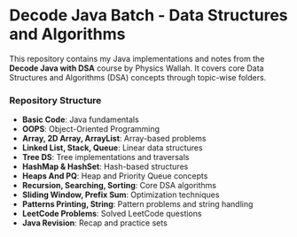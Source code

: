 <h1>Decode Java Batch - Data Structures and Algorithms</h1>
  <p>
    This repository contains my Java implementations and notes from the <strong>Decode Java with DSA</strong> course by Physics Wallah. It covers core Data Structures and Algorithms (DSA) concepts through topic-wise folders.
  </p>
  <h3>Repository Structure</h3>
  <ul>
    <li><strong>Basic Code</strong>: Java fundamentals</li>
    <li><strong>OOPS</strong>: Object-Oriented Programming</li>
    <li><strong>Array, 2D Array, ArrayList</strong>: Array-based problems</li>
    <li><strong>Linked List, Stack, Queue</strong>: Linear data structures</li>
    <li><strong>Tree DS</strong>: Tree implementations and traversals</li>
    <li><strong>HashMap & HashSet</strong>: Hash-based structures</li>
    <li><strong>Heaps And PQ</strong>: Heap and Priority Queue concepts</li>
    <li><strong>Recursion, Searching, Sorting</strong>: Core DSA algorithms</li>
    <li><strong>Sliding Window, Prefix Sum</strong>: Optimization techniques</li>
    <li><strong>Patterns Printing, String</strong>: Pattern problems and string handling</li>
    <li><strong>LeetCode Problems</strong>: Solved LeetCode questions</li>
    <li><strong>Java Revision</strong>: Recap and practice sets</li>
  </ul>
